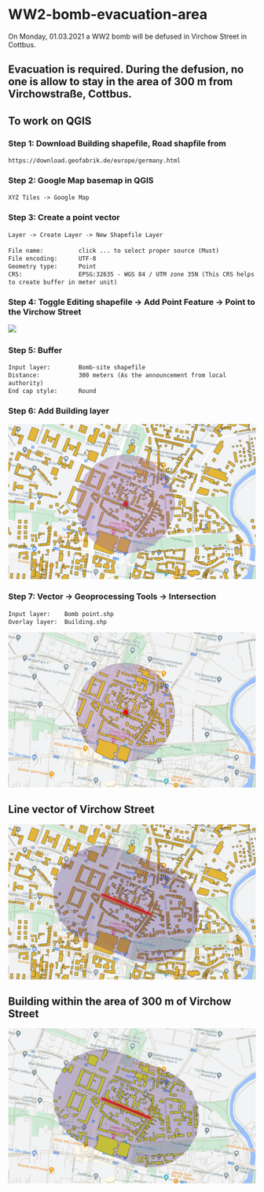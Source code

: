 # WW2-bomb-evacuation-area
On Monday, 01.03.2021 a WW2 bomb will be defused in Virchow Street in Cottbus.

## Evacuation is required. During the defusion, no one is allow to stay in the area of 300 m from Virchowstraße, Cottbus.

## To work on QGIS

### Step 1: Download Building shapefile, Road shapfile from
```
https://download.geofabrik.de/europe/germany.html
```

### Step 2: Google Map basemap in QGIS 
```
XYZ Tiles -> Google Map
```

### Step 3: Create a point vector
```
Layer -> Create Layer -> New Shapefile Layer  

File name:          click ... to select proper source (Must) 
File encoding:      UTF-8
Geometry type:      Point
CRS:                EPSG:32635 - WGS 84 / UTM zone 35N (This CRS helps to create buffer in meter unit)
```

### Step 4: Toggle Editing shapefile -> Add Point Feature -> Point to the Virchow Street

![](Bomb-site.png)<!-- -->

### Step 5: Buffer
```
Input layer:        Bomb-site shapefile
Distance:           300 meters (As the announcement from local authority)
End cap style:      Round 
```

### Step 6: Add Building layer

![](300-point-buffer.png)<!-- -->


### Step 7: Vector -> Geoprocessing Tools -> Intersection

```
Input layer:    Bomb point.shp
Overlay layer:  Building.shp
```

![](Intersection-point.png)<!-- -->


##  Line vector of Virchow Street
![](300-line-buffer.png)<!-- -->

## Building within the area of 300 m of Virchow Street
![](Intersection-line.png)<!-- -->
